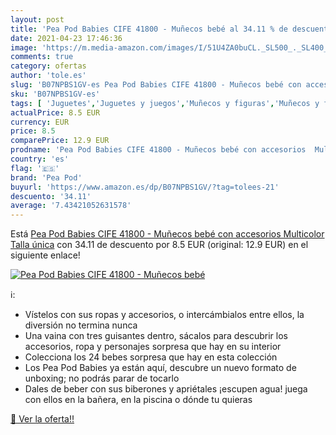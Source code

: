 ```yaml
---
layout: post
title: 'Pea Pod Babies CIFE 41800 - Muñecos bebé al 34.11 % de descuento'
date: 2021-04-23 17:46:36
image: 'https://m.media-amazon.com/images/I/51U4ZA0buCL._SL500_._SL400_.jpg'
comments: true
category: ofertas
author: 'tole.es'
slug: 'B07NPBS1GV-es Pea Pod Babies CIFE 41800 - Muñecos bebé con accesorios...'
sku: 'B07NPBS1GV-es'
tags: [ 'Juguetes','Juguetes y juegos','Muñecos y figuras','Muñecos y figuras de acción','bebé','pea pod', ]
actualPrice: 8.5 EUR
currency: EUR
price: 8.5
comparePrice: 12.9 EUR
prodname: 'Pea Pod Babies CIFE 41800 - Muñecos bebé con accesorios  Multicolor  Talla única'
country: 'es'
flag: '🇪🇸'
brand: 'Pea Pod'
buyurl: 'https://www.amazon.es/dp/B07NPBS1GV/?tag=tolees-21'
descuento: '34.11'
average: '7.43421052631578'
---
```


Está [Pea Pod Babies CIFE 41800 - Muñecos bebé con accesorios  Multicolor  Talla única](https://www.amazon.es/dp/B07NPBS1GV/?tag=tolees-21) con 34.11 de descuento por 8.5 EUR (original: 12.9 EUR) en el siguiente enlace!

[![Pea Pod Babies CIFE 41800 - Muñecos bebé](https://m.media-amazon.com/images/I/51U4ZA0buCL._SL500_._SL400_.jpg)](https://www.amazon.es/dp/B07NPBS1GV/?tag=tolees-21)

ℹ️:

- Vístelos con sus ropas y accesorios, o intercámbialos entre ellos, la diversión no termina nunca
- Una vaina con tres guisantes dentro, sácalos para descubrir los accesorios, ropa y personajes sorpresa que hay en su interior
- Colecciona los 24 bebes sorpresa que hay en esta colección
- Los Pea Pod Babies ya están aquí, descubre un nuevo formato de unboxing; no podrás parar de tocarlo
- Dales de beber con sus biberones y apriétales ¡escupen agua! juega con ellos en la bañera, en la piscina o dónde tu quieras

[🛒 Ver la oferta!!](https://www.amazon.es/dp/B07NPBS1GV/?tag=tolees-21)
